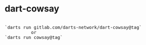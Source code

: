 # dart-cowsay

<pre>

`darts run gitlab.com/darts-network/dart-cowsay@tag`
          or
`darts run cowsay@tag`
</pre>
